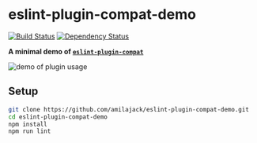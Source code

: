 eslint-plugin-compat-demo
=========================
[![Build Status](https://travis-ci.org/amilajack/eslint-plugin-compat-demo.svg?branch=master)](https://travis-ci.org/amilajack/eslint-plugin-compat)
[![Dependency Status](https://img.shields.io/david/amilajack/eslint-plugin-compat-demo.svg)](https://david-dm.org/amilajack/eslint-plugin-compat)

**A minimal demo of [`eslint-plugin-compat`](https://github.com/amilajack/eslint-plugin-compat)**

![demo of plugin usage](https://raw.githubusercontent.com/amilajack/eslint-plugin-compat/master/img/eslint-plugin-compat-demo.gif)


## Setup
```bash
git clone https://github.com/amilajack/eslint-plugin-compat-demo.git
cd eslint-plugin-compat-demo
npm install
npm run lint
```
